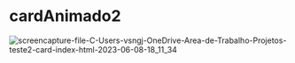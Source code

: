 # cardAnimado2
![screencapture-file-C-Users-vsngj-OneDrive-Area-de-Trabalho-Projetos-teste2-card-index-html-2023-06-08-18_11_34](https://github.com/ViihSN/cardAnimado2/assets/93055828/a57ee075-9ffb-4065-a268-990e608e5d32)
